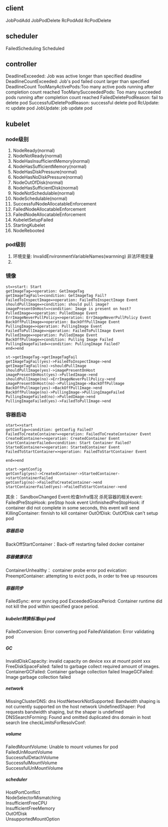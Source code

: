 ## client
JobPodAdd
JobPodDelete
RcPodAdd
RcPodDelete
## scheduler
FailedScheduling
Scheduled
## controller
DeadlineExceeded: Job was active longer than specified deadline
DeadlineCountExceeded: Job's pod failed count larger than specified DeadlineCount
TooManyActivePods:Too many active pods running after completion count reached
TooManySucceededPods: Too many succeeded pods running after completion count reached
FailedDeletePodReason: fail to delete pod 
SuccessfulDeletePodReason: successful delete pod 
RcUpdate: rc update pod 
JobUpdate: job update pod

## kubelet
### node级别
1. NodeReady(normal) 
2. NodeNotReady(normal)
3. NodeHasInsufficientMemory(normal)
4. NodeHasSufficientMemory(normal)
5. NodeHasDiskPressure(normal) 
6. NodeHasNoDiskPressure(normal)
7. NodeOutOfDisk(normal) 
8. NodeHasSufficientDisk(normal)
9. NodeNotSchedulable(normal) 
10. NodeSchedulable(normal) 
11. SuccessfulNodeAllocatableEnforcement 
12. FailedNodeAllocatableEnforcement
13. FailedNodeAllocatableEnforcement
14. KubeletSetupFailed
15. StartingKubelet
16. NodeRebooted

### pod级别
1. 环境变量: InvalidEnvironmentVariableNames(warnning) 非法环境变量
2.
### 镜像
```flow
st=>start: Start
getImageTag=>operation: GetImageTag
getImageTagFail=>condition: GetImageTag Fail?
FailedToInspectImage=>operation: FailedToInspectImage Event
shouldPullImage=>condition: should pull image?
imagePresentOnHost=>condition: Image is present on host?
PulledImage=>operation: PulledImage Event
ErrImageNeverPullPolicy=>operation: ErrImageNeverPullPolicy Event
BackOffPullImage=>operation: BackOffPullImage Event
PullingImage=>operation: PullingImage Event
FailedToPullImage=>operation: FailedToPullImage Event
PulledImage=>operation: PulledImage Event
BackOffPullmage=>condition: Pulling Image Failed
PullingImageFailed=>condition: PullingImage Failed?
end=>end

st->getImageTag->getImageTagFail
getImageTagFail(yes)->FailedToInspectImage->end
getImageTagFail(no)->shouldPullImage
shouldPullImage(yes)->imagePresentOnHost
imagePresentOnHost(yes)->PulledImage->end
shouldPullImage(no)->ErrImageNeverPullPolicy->end
imagePresentOnHost(no)->PullingImage->BackOffPullmage
BackOffPullmage(yes)->BackOffPullImage->end
BackOffPullmage(no)->PullingImage->PullingImageFailed
PullingImageFailed(no)->PulledImage->end
PullingImageFailed(yes)->FailedToPullImage->end
```
### 容器启动
```flow
start=>start
getConfig=>condition: getConfig Failed?
FailedToCreateContainer=>operation: FailedToCreateContainer Event
CreatedContainer=>operation: CreatedContainer Event
startContainerFailed=>condition: Start Container Failed?
StartedContainer=>operation: StartedContainer Event
FailedToStartContainer=>operation: FailedToStartContainer Event

end=>end

start->getConfig
getConfig(yes)->CreatedContainer->StartedContainer->startContainerFailed
getConfig(no)->FailedToCreateContainer->end
startContainerFailed(yes)->FailedToStartContainer->end
```
其余：
SandboxChanged Event:检查Infra情况
杀死容器的相关event:
FailedPreStopHook: preStop hook event
UnfinishedPreStopHook: if container did not complete in some seconds, this event will send
KillingContainer: finnish to kill container
OutOfDisk: OutOfDisk can't setup pod

##### 容器启动
BackOffStartContainer：Back-off restarting failed docker container
##### 容器健康状态
ContainerUnhealthy： container probe error
pod evication:
PreemptContainer:  attempting to evict pods, in order to free up resources
##### 容器同步
FailedSync: error syncing pod
ExceededGracePeriod: Container runtime did not kill the pod within specified grace period.
##### kubelet转换标准api pod
FailedConversion: Error converting pod 
FailedValidation: Error validating pod
##### GC 
InvalidDiskCapacity: invalid capacity on device xxx at mount point xxx
FreeDiskSpaceFailed: failed to garbage collect required amount of images.
ContainerGCFailed: Container garbage collection failed
ImageGCFailed: Image garbage collection failed
##### network 
MissingClusterDNS: dns 
HostNetworkNotSupported: Bandwidth shaping is not currently supported on the host network
UndefinedShaper: Pod requests bandwidth shaping, but the shaper is undefined
DNSSearchForming: Found and omitted duplicated dns domain in host search line
checkLimitsForResolvConf: 
##### volume 
FailedMountVolume: Unable to mount volumes for pod 
FailedUnMountVolume                 
SuccessfulDetachVolume               
SuccessfulMountVolume               
SuccessfulUnMountVolume 
##### scheduler
HostPortConflict                     
NodeSelectorMismatching              
InsufficientFreeCPU                  
InsufficientFreeMemory              
OutOfDisk       
UnsupportedMountOption